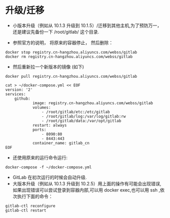 # 升级/迁移
- 小版本升级（例如从 10.1.3 升级到 10.1.5）/迁移到其他主机,为了预防万一， 还是建议先备份一下  /root/gitlab/ 这个目录.

- 参照官方的说明， 将原来的容器停止， 然后删除：
```shell
docker stop registry.cn-hangzhou.aliyuncs.com/webss/gitlab
docker rm registry.cn-hangzhou.aliyuncs.com/webss/gitlab
```

- 然后重新拉一个新版本的镜像 (如下)
```shell
docker pull registry.cn-hangzhou.aliyuncs.com/webss/gitlab
```

```shell
cat > ~/docker-compose.yml << EOF
version: '2'
services:
    github:
            image: registry.cn-hangzhou.aliyuncs.com/webss/gitlab
            volumes:
                - /root/gitlab/etc:/etc/gitlab
                - /root/gitlab/log:/var/log/gitlab:rw
                - /root/gitlab/data:/var/opt/gitlab
            restart: always
            ports:
                - 8090:80
                - 8443:443
            container_name: gitlab_cn
EOF
```

- 还使用原来的运行命令运行:
```shell
docker-compose -f ~/docker-compose.yml 
```

- GitLab 在初次运行的时候会自动升级.
- 大版本升级（例如从 10.1.3 升级到 10.2.5）用上面的操作有可能会出现错误,如果出现错误可以尝试登录到容器内部,可以用 docker exec,也可以用 ssh ,依次执行下面的命令：

```shell
gitlab-ctl reconfigure
gitlab-ctl restart
```
